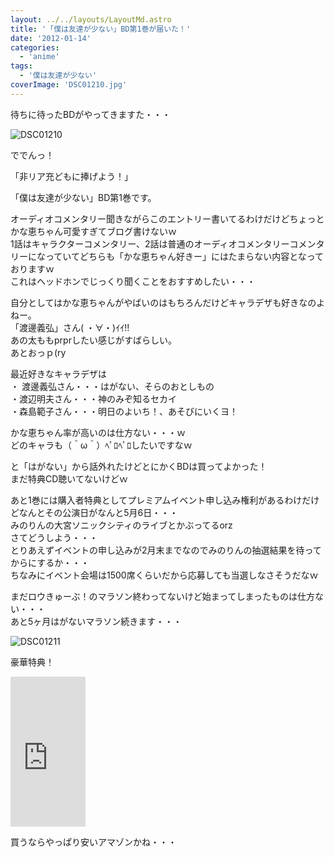 ```yaml
---
layout: ../../layouts/LayoutMd.astro
title: '「僕は友達が少ない」BD第1巻が届いた！'
date: '2012-01-14'
categories:
  - 'anime'
tags:
  - '僕は友達が少ない'
coverImage: 'DSC01210.jpg'
---
```


待ちに待ったBDがやってきますた・・・

![](/archive/images/DSC01210.jpg 'DSC01210')

ででんっ！

「非リア充どもに捧げよう！」

「僕は友達が少ない」BD第1巻です。

オーディオコメンタリー聞きながらこのエントリー書いてるわけだけどちょっとかな恵ちゃん可愛すぎてブログ書けないｗ  
1話はキャラクターコメンタリー、2話は普通のオーディオコメンタリーコメンタリーになっていてどちらも「かな恵ちゃん好きー」にはたまらない内容となっておりますｗ  
これはヘッドホンでじっくり聞くことをおすすめしたい・・・

自分としてはかな恵ちゃんがやばいのはもちろんだけどキャラデザも好きなのよねー。  
「渡邊義弘」さん( ・∀・)ｲｲ!!  
あの太ももprprしたい感じがすばらしい。   
あとおっｐ(ry

最近好きなキャラデザは  
・ 渡邊義弘さん・・・はがない、そらのおとしもの  
・渡辺明夫さん・・・神のみぞ知るセカイ  
・森島範子さん・・・明日のよいち！、あそびにいくヨ！

かな恵ちゃん率が高いのは仕方ない・・・ｗ  
どのキャラも（＾ω＾）ﾍﾟﾛﾍﾟﾛしたいですなｗ

と「はがない」から話外れたけどとにかくBDは買ってよかった！  
まだ特典CD聴いてないけどｗ

あと1巻には購入者特典としてプレミアムイベント申し込み権利があるわけだけどなんとその公演日がなんと5月6日・・・  
みのりんの大宮ソニックシティのライブとかぶってるorz  
さてどうしよう・・・  
とりあえずイベントの申し込みが2月末までなのでみのりんの抽選結果を待ってからにするか・・・  
ちなみにイベント会場は1500席くらいだから応募しても当選しなさそうだなｗ

まだロウきゅーぶ！のマラソン終わってないけど始まってしまったものは仕方ない・・・  
あと5ヶ月はがないマラソン続きます・・・

![](/archive/images/DSC01211.jpg 'DSC01211')

豪華特典！

<iframe style="width: 120px; height: 240px;" src="http://rcm-jp.amazon.co.jp/e/cm?lt1=_blank&amp;bc1=000000&amp;IS2=1&amp;bg1=FFFFFF&amp;fc1=000000&amp;lc1=0000FF&amp;t=mizuka123-22&amp;o=9&amp;p=8&amp;l=as4&amp;m=amazon&amp;f=ifr&amp;ref=ss_til&amp;asins=B005MH1KPK" frameborder="0" marginwidth="0" marginheight="0" scrolling="no" width="320" height="240"></iframe>

買うならやっぱり安いアマゾンかね・・・
